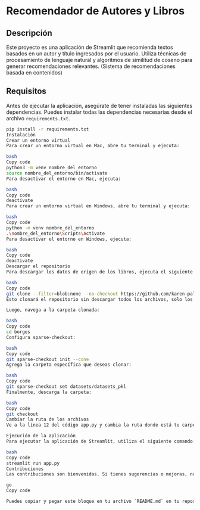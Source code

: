 # Recomendador de Autores y Libros

## Descripción

Este proyecto es una aplicación de Streamlit que recomienda textos basados en un autor y título ingresados por el usuario. Utiliza técnicas de procesamiento de lenguaje natural y algoritmos de similitud de coseno para generar recomendaciones relevantes. (Sistema de recomendaciones basada en contenidos)

## Requisitos

Antes de ejecutar la aplicación, asegúrate de tener instaladas las siguientes dependencias. Puedes instalar todas las dependencias necesarias desde el archivo `requirements.txt`.

```bash
pip install -r requirements.txt
Instalación
Crear un entorno virtual
Para crear un entorno virtual en Mac, abre tu terminal y ejecuta:

bash
Copy code
python3 -m venv nombre_del_entorno
source nombre_del_entorno/bin/activate
Para desactivar el entorno en Mac, ejecuta:

bash
Copy code
deactivate
Para crear un entorno virtual en Windows, abre tu terminal y ejecuta:

bash
Copy code
python -m venv nombre_del_entorno
.\nombre_del_entorno\Scripts\Activate
Para desactivar el entorno en Windows, ejecuta:

bash
Copy code
deactivate
Descargar el repositorio
Para descargar los datos de origen de los libros, ejecuta el siguiente comando para clonar el repositorio:

bash
Copy code
git clone --filter=blob:none --no-checkout https://github.com/karen-pal/borges.git
Esto clonará el repositorio sin descargar todos los archivos, solo los necesarios.

Luego, navega a la carpeta clonada:

bash
Copy code
cd borges
Configura sparse-checkout:

bash
Copy code
git sparse-checkout init --cone
Agrega la carpeta específica que deseas clonar:

bash
Copy code
git sparse-checkout set datasets/datasets_pkl
Finalmente, descarga la carpeta:

bash
Copy code
git checkout
Cambiar la ruta de los archivos
Ve a la línea 12 del código app.py y cambia la ruta donde está tu carpeta datasets_pkl.

Ejecución de la aplicación
Para ejecutar la aplicación de Streamlit, utiliza el siguiente comando:

bash
Copy code
streamlit run app.py
Contribuciones
Las contribuciones son bienvenidas. Si tienes sugerencias o mejoras, no dudes en abrir un issue o un pull request.

go
Copy code

Puedes copiar y pegar este bloque en tu archivo `README.md` en tu repositorio de Git
